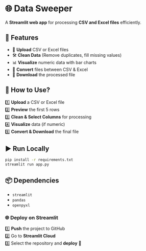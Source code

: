 # **🌐 Data Sweeper**  

A **Streamlit web app** for processing **CSV and Excel files** efficiently.  

## **📌 Features**  
- 📂 **Upload** CSV or Excel files  
- 🛠 **Clean Data** (Remove duplicates, fill missing values)  
- 📊 **Visualize** numeric data with bar charts  
- 🔄 **Convert** files between CSV & Excel  
- 🔽 **Download** the processed file  

## **🚀 How to Use?**  
1️⃣ **Upload** a CSV or Excel file  
2️⃣ **Preview** the first 5 rows  
3️⃣ **Clean & Select Columns** for processing  
4️⃣ **Visualize** data (if numeric)  
5️⃣ **Convert & Download** the final file  

## **▶ Run Locally**  
```bash
pip install -r requirements.txt
streamlit run app.py
```  

## **📦 Dependencies**  
- `streamlit`  
- `pandas`  
- `openpyxl`  

### **🌐 Deploy on Streamlit**  
1️⃣ **Push** the project to GitHub  
2️⃣ Go to **Streamlit Cloud**  
3️⃣ Select the repository and **deploy** 🚀
